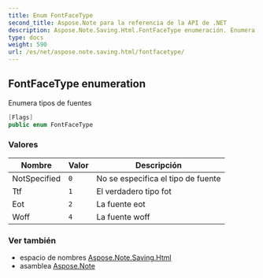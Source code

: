 ```yaml
---
title: Enum FontFaceType
second_title: Aspose.Note para la referencia de la API de .NET
description: Aspose.Note.Saving.Html.FontFaceType enumeración. Enumera tipos de fuentes
type: docs
weight: 590
url: /es/net/aspose.note.saving.html/fontfacetype/
---
```

## FontFaceType enumeration

Enumera tipos de fuentes

```csharp
[Flags]
public enum FontFaceType
```

### Valores

| Nombre | Valor | Descripción |
| --- | --- | --- |
| NotSpecified | `0` | No se especifica el tipo de fuente |
| Ttf | `1` | El verdadero tipo fot |
| Eot | `2` | La fuente eot |
| Woff | `4` | La fuente woff |

### Ver también

* espacio de nombres [Aspose.Note.Saving.Html](../../aspose.note.saving.html/)
* asamblea [Aspose.Note](../../)


